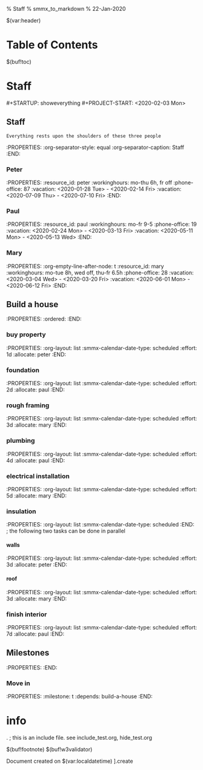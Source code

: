 % Staff
% smmx_to_markdown
% 22-Jan-2020

$(var:header)

# Table of Contents
$(buf!toc)



Staff
=====
#+STARTUP: showeverything#+PROJECT-START: <2020-02-03 Mon>



## Staff
    Everything rests upon the shoulders of these three people


:PROPERTIES::org-separator-style: equal:org-separator-caption: Staff:END:



### Peter
:PROPERTIES::resource_id: peter:workinghours: mo-thu 6h, fr off:phone-office: 87:vacation: <2020-01-28 Tue> - <2020-02-14 Fri>:vacation: <2020-07-09 Thu> - <2020-07-10 Fri>:END:



### Paul
:PROPERTIES::resource_id: paul:workinghours: mo-fr 9-5:phone-office: 19:vacation: <2020-02-24 Mon> - <2020-03-13 Fri>:vacation: <2020-05-11 Mon> - <2020-05-13 Wed>:END:



### Mary
:PROPERTIES::org-empty-line-after-node: t:resource_id: mary:workinghours: mo-tue 8h, wed off, thu-fr 6.5h:phone-office: 28:vacation: <2020-03-04 Wed> - <2020-03-20 Fri>:vacation: <2020-06-01 Mon> - <2020-06-12 Fri>:END:



## Build a house
:PROPERTIES::ordered: :END:



### buy property
:PROPERTIES::org-layout: list:smmx-calendar-date-type: scheduled:effort: 1d:allocate: peter:END:



### foundation
:PROPERTIES::org-layout: list:smmx-calendar-date-type: scheduled:effort: 2d:allocate: paul:END:



### rough framing
:PROPERTIES::org-layout: list:smmx-calendar-date-type: scheduled:effort: 3d:allocate: mary:END:



### plumbing
:PROPERTIES::org-layout: list:smmx-calendar-date-type: scheduled:effort: 4d:allocate: paul:END:



### electrical installation
:PROPERTIES::org-layout: list:smmx-calendar-date-type: scheduled:effort: 5d:allocate: mary:END:



### insulation
:PROPERTIES::org-layout: list:smmx-calendar-date-type: scheduled:END:; the following two tasks can be done in parallel



#### walls
:PROPERTIES::org-layout: list:smmx-calendar-date-type: scheduled:effort: 3d:allocate: peter:END:



#### roof
:PROPERTIES::org-layout: list:smmx-calendar-date-type: scheduled:effort: 3d:allocate: mary:END:



### finish interior
:PROPERTIES::org-layout: list:smmx-calendar-date-type: scheduled:effort: 7d:allocate: paul:END:



## Milestones
:PROPERTIES::END:



### Move in
:PROPERTIES::milestone: t:depends: build-a-house:END:



info
====
. ; this is an include file. see include_test.org, hide_test.org



$(buf!footnote)
$(buf!w3validator)

Document created on $(var:localdatetime)
].create

